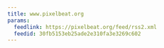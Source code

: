 ```yaml
---
title: www.pixelbeat.org
params:
  feedlink: https://pixelbeat.org/feed/rss2.xml
  feedid: 30fb5153eb25ade2e310fa3e3269c602
---
```

